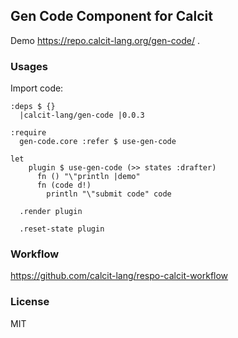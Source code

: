 
Gen Code Component for Calcit
----

Demo https://repo.calcit-lang.org/gen-code/ .

### Usages

Import code:

```cirru
:deps $ {}
  |calcit-lang/gen-code |0.0.3
```

```cirru
:require
  gen-code.core :refer $ use-gen-code

let
    plugin $ use-gen-code (>> states :drafter)
      fn () "\"println |demo"
      fn (code d!)
        println "\"submit code" code

  .render plugin

  .reset-state plugin
```

### Workflow

https://github.com/calcit-lang/respo-calcit-workflow

### License

MIT
